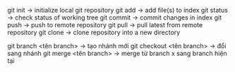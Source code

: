 git init -> initialize local git repository
git add <file> -> add file(s) to index
git status -> check status of working tree
git commit -> commit changes in index
git push -> push to remote repository
git pull -> pull latest from remote repository
git clone -> clone repository into a new directory

git branch <tên branch> -> tạo nhánh mới
git checkout <tên branch> -> đổi sang nhánh
git merge <tên branch> -> merge từ branch x sang branch hiện tại
